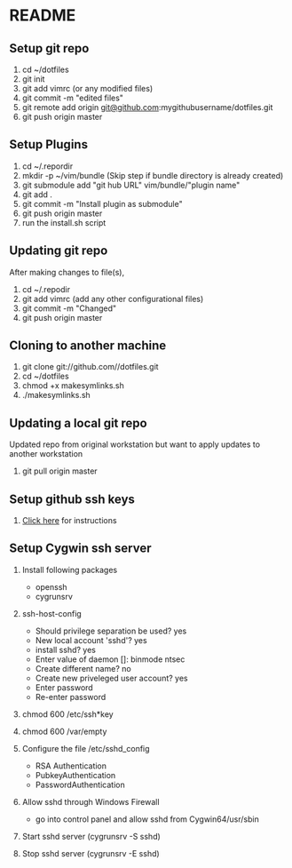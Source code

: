 # README 

## Setup git repo

1. cd ~/dotfiles
2. git init
3. git add vimrc (or any modified files)
4. git commit -m "edited files"
5. git remote add origin git@github.com:mygithubusername/dotfiles.git 
6. git push origin master

## Setup Plugins 

1. cd ~/.repordir
2. mkdir -p ~/vim/bundle (Skip step if bundle directory is already created)
3. git submodule add "git hub URL" vim/bundle/"plugin name"
4. git add .
5. git commit -m "Install plugin as submodule"
6. git push origin master
7. run the install.sh script

## Updating git repo

After making changes to file(s), 

1. cd ~/.repodir
2. git add vimrc (add any other configurational files)
3. git commit -m "Changed"
4. git push origin master

## Cloning to another machine

1. git clone git://github.com/<username>/dotfiles.git
2. cd ~/dotfiles
3. chmod +x makesymlinks.sh
4. ./makesymlinks.sh

## Updating a local git repo

Updated repo from original workstation but want to apply updates to another workstation

1. git pull origin master

## Setup github ssh keys

1. [Click here](https://help.github.com/articles/generating-ssh-keys/) for instructions

## Setup Cygwin ssh server

1. Install following packages 
	- openssh
	- cygrunsrv

2. ssh-host-config
	- Should privilege separation be used? yes
	- New local account 'sshd'? yes
	- install sshd? yes
	- Enter value of daemon []: binmode ntsec
	- Create different name? no
	- Create new priveleged user account? yes
	- Enter password
	- Re-enter password

3. chmod 600 /etc/ssh*key
4. chmod 600 /var/empty
5. Configure the file /etc/sshd_config
	- RSA Authentication
	- PubkeyAuthentication
	- PasswordAuthentication
6. Allow sshd through Windows Firewall
	- go into control panel and allow sshd from Cygwin64/usr/sbin
7. Start sshd server (cygrunsrv -S sshd)
8. Stop sshd server (cygrunsrv -E sshd)

